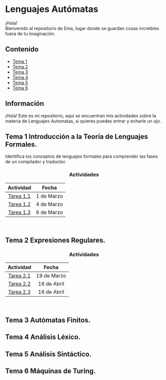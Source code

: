 # Lenguajes Autómatas

¡Hola! <br>Bienvenido al repositorio de Ema, lugar donde se guardan cosas increibles fuera de tu imaginación.

## Contenido

- [Tema 1](#tema-1-introducción-a-la-teoría-de-lenguajes-formales)
- [Tema 2](#tema-2-expresiones-regulares)
- [Tema 3](#tema-3-autómatas-finitos)
- [Tema 4](#tema-4-análisis-léxico)
- [Tema 5](#tema-5-análisis-sintáctico)
- [Tema 6](#tema-6-máquinas-de-turing)

## Información

¡Hola! Este es mi repositorio, aqui se encuentran mis actividades sobre la materia de Lenguajes Automatas, si quieres puedes entrar y echarle un ojo.  

## Tema 1 Introducción a la Teoría de Lenguajes Formales.

Identifica los conceptos de lenguajes formales para comprender las fases de un compilador y traductor.

<div align=center>

### Actividades

| Actividad |  Fecha | 
|:--------------:|:--------------:|
| [Tarea 1.1](https://github.com/Emasaurio/Lenguajes-Aut-matas/blob/master/Lenguajes%20Automatas/Tema%201/Actividad%201.1.pdf)    | 1 de Marzo   | 
| [Tarea 1.2](https://github.com/Emasaurio/Lenguajes-Aut-matas/blob/master/Lenguajes%20Automatas/Tema%201/Actividad%201.2.pdf)    | 4 de Marzo   | 
| [Tarea 1.3](https://github.com/Emasaurio/Lenguajes-Aut-matas/blob/master/Lenguajes%20Automatas/Tema%201/Actividad%201.3.pdf)    | 6 de Marzo   | 
</div><br>

## Tema 2 Expresiones Regulares.

<div align=center>

### Actividades

| Actividad |  Fecha | 
|:--------------:|:--------------:|
| [Tarea 2.1](https://github.com/Emasaurio/Lenguajes-Aut-matas/blob/master/Lenguajes%20Automatas/Tema%202/Tarea%202.1.pdf)    | 19 de Marzo   | 
| [Tarea 2.2](https://github.com/Emasaurio/Lenguajes-Aut-matas/blob/master/Lenguajes%20Automatas/Tema%202/Tarea%202.1.pdf)    | 16 de Abril   | 
| [Tarea 2.3](https://github.com/Emasaurio/Lenguajes-Aut-matas/blob/master/Lenguajes%20Automatas/Tema%202/Tarea%202.3.pdf)    | 16 de Abril   | 
</div><br>

## Tema 3 Autómatas Finitos.

## Tema 4 Análisis Léxico.

## Tema 5 Análisis Sintáctico.

## Tema 6 Máquinas de Turing.
